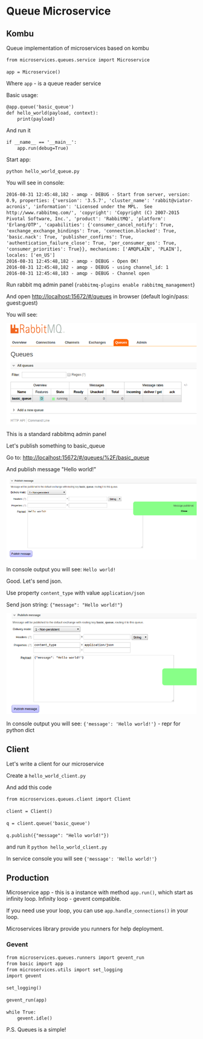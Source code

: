 # Queue Microservice

## Kombu

Queue implementation of microservices based on kombu

```
from microservices.queues.service import Microservice

app = Microservice()
```

Where `app` - is a queue reader service

Basic usage:
```
@app.queue('basic_queue')
def hello_world(payload, context):
    print(payload)
```

And run it

```
if __name__ == '__main__':
    app.run(debug=True)
```

Start app:

```
python hello_world_queue.py
```

You will see in console:

```
2016-08-31 12:45:48,182 - amqp - DEBUG - Start from server, version: 0.9, properties: {'version': '3.5.7', 'cluster_name': 'rabbit@viator-acronis', 'information': 'Licensed under the MPL.  See http://www.rabbitmq.com/', 'copyright': 'Copyright (C) 2007-2015 Pivotal Software, Inc.', 'product': 'RabbitMQ', 'platform': 'Erlang/OTP', 'capabilities': {'consumer_cancel_notify': True, 'exchange_exchange_bindings': True, 'connection.blocked': True, 'basic.nack': True, 'publisher_confirms': True, 'authentication_failure_close': True, 'per_consumer_qos': True, 'consumer_priorities': True}}, mechanisms: ['AMQPLAIN', 'PLAIN'], locales: ['en_US']
2016-08-31 12:45:48,182 - amqp - DEBUG - Open OK!
2016-08-31 12:45:48,182 - amqp - DEBUG - using channel_id: 1
2016-08-31 12:45:48,183 - amqp - DEBUG - Channel open
```

Run rabbit mq admin panel (`rabbitmq-plugins enable rabbitmq_management`)

And open [http://localhost:15672/#/queues]() in browser (default login/pass: guest:guest)

You will see:

![queue_1](queues/1.png)

This is a standard rabbitmq admin panel

Let's publish something to basic_queue

Go to: [http://localhost:15672/#/queues/%2F/basic_queue]()

And publish message "Hello world!"

![queue_2](queues/2.png)

In console output you will see:
`Hello world!`

Good. Let's send json.

Use property `content_type` with value `application/json`

Send json string: `{"message": "Hello world!"}`

![queue_3](queues/3.png)

In console output you will see:
`{'message': 'Hello world!'}` - repr for python dict

## Client

Let's write a client for our microservice

Create a `hello_world_client.py`

And add this code
```
from microservices.queues.client import Client

client = Client()

q = client.queue('basic_queue')

q.publish({"message": "Hello world!"})
```

and run it `python hello_world_client.py`

In service console you will see
`{'message': 'Hello world!'}`

## Production

Microservice app - this is a instance with method `app.run()`, which start as infinity loop.
Infinity loop - gevent compatible.

If you need use your loop, you can use `app.handle_connections()` in your loop.

Microservices library provide you runners for help deployment.

### Gevent

```
from microservices.queues.runners import gevent_run
from basic import app
from microservices.utils import set_logging
import gevent

set_logging()

gevent_run(app)

while True:
    gevent.idle()
```

P.S. Queues is a simple!
